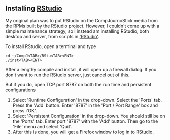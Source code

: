 ## Installing [RStudio](http://www.rstudio.com/)
My original plan was to put RStudio on the CompJournoStick media from the RPMs built by the RStudio project. However, I couldn't come up with a simple maintenance strategy, so I instead am installing RStudio, both desktop and server, from scripts in ['RStudio'](https://github.com/znmeb/CompJournoStick/tree/master/RStudio).

To install RStudio, open a terminal and type
```
cd ~/CompJ<TAB>/RStu<TAB><ENT>
./inst<TAB><ENT>
```
After a lengthy compile and install, it will open up a firewall dialog. If you don't want to run the RStudio server, just cancel out of this.

But if you do, open TCP port 8787 on both the run time and persistent configurations
1. Select 'Runtime Configuration' in the drop-down. Select the 'Ports' tab. Press the 'Add' button. Enter '8787' in the 'Port / Port Range' box and press i'OK'.
1. Select 'Persistent Configuration' in the drop-down. You should still be on the 'Ports' tab. Enter port '8787' with the 'Add' button. Then go to the 'File' menu and select 'Quit'.
1. After this is done, you will get a Firefox window to log in to RStudio.
